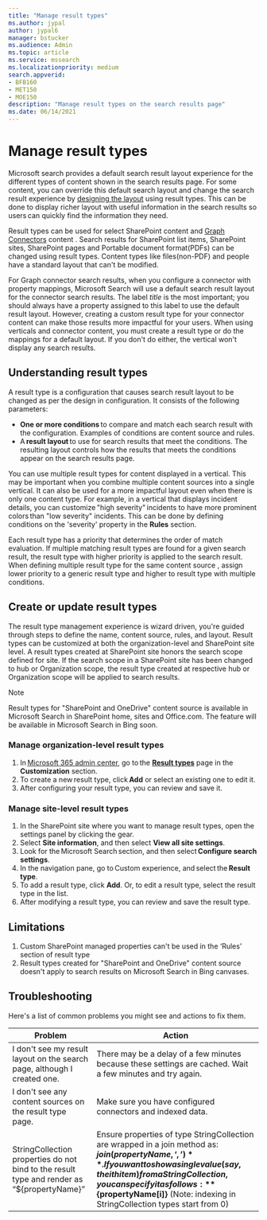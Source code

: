 ```yaml
---
title: "Manage result types"
ms.author: jypal
author: jypal6
manager: bstucker
ms.audience: Admin
ms.topic: article
ms.service: mssearch
ms.localizationpriority: medium
search.appverid:
- BFB160
- MET150
- MOE150
description: "Manage result types on the search results page"
ms.date: 06/14/2021
---
```


# Manage result types

Microsoft search provides a default search result layout experience for the different types of content shown in the search results page. For some content, you can override this default search layout and change the search result experience by [designing the layout](customize-results-layout.md) using result types. This can be done to display richer layout with useful information in the search results so users can quickly find the information they need.

Result types can be used for select SharePoint content and [Graph Connectors](connectors-overview.md) content . Search results for SharePoint list items, SharePoint sites, SharePoint pages and Portable document format(PDFs) can be changed using result types. Content types like files(non-PDF) and people have a standard layout that can't be modified.

For Graph connector search results, when you configure a connector with property mappings, Microsoft Search will use a default search result layout for the connector search results. The label *title* is the most important; you should always have a property assigned to this label to use the default result layout. However, creating a custom result type for your connector content can make those results more impactful for your users. When using verticals and connector content, you must create a result type or do the mappings for a default layout. If you don't do either, the vertical won't display any search results.


## Understanding result types

A result type is a configuration that causes search result layout to be changed as per the design in configuration. It consists of the following parameters:

- **One or more conditions** to compare and match each search result with the configuration. Examples of conditions are content source and rules.
- A **result layout** to use for search results that meet the conditions. The resulting layout controls how the results that meets the conditions appear on the search results page.

You can use multiple result types for content displayed in a vertical. This may be important when you combine multiple content sources into a single vertical. It can also be used for a more impactful layout even when there is only one content type. For example, in a vertical that displays incident details, you can customize "high severity" incidents to have more prominent colors than "low severity" incidents. This can be done by defining conditions on the 'severity' property in the **Rules** section.

Each result type has a priority that determines the order of match evaluation. If multiple matching result types are found for a given search result, the result type with higher priority is applied to the search result. When defining multiple result type for the same content source , assign lower priority to a generic result type and higher to result type with multiple conditions.

## Create or update result types

The result type management experience is wizard driven, you're guided through steps to define the name, content source, rules, and layout. Result types can be customized at both the organization-level and SharePoint site level. A result types created at SharePoint site honors the search scope defined for site. If the search scope in a SharePoint site has been changed to hub or Organization scope, the result type created at respective hub or Organization scope will be applied to search results.

> [!NOTE]
> Result types for "SharePoint and OneDrive" content source is available in Microsoft Search in SharePoint home, sites and Office.com. The feature will be available in Microsoft Search in Bing soon. 

### Manage organization-level result types

1. In [Microsoft 365 admin center](https://admin.microsoft.com/), go to the [**Result types**](https://admin.microsoft.com/Adminportal/Home#/MicrosoftSearch/resulttypes) page in the **Customization** section.
2. To create a new result type, click **Add** or select an existing one to edit it.
3. After configuring your result type, you can review and save it.

### Manage site-level result types

1. In the SharePoint site where you want to manage result types, open the settings panel by clicking the gear.
2. Select **Site information**, and then select **View all site settings**.  
3. Look for the Microsoft Search section, and then select **Configure search settings**.
4. In the navigation pane, go to Custom experience, and select the **Result type**.
5. To add a result type, click **Add**. Or, to edit a result type, select the result type in the list.
6. After modifying a result type, you can review and save the result type.


## Limitations

1. Custom SharePoint managed properties can't be used in the ‘Rules’ section of result type  
2. Result types created for "SharePoint and OneDrive" content source doesn't apply to search results on Microsoft Search in Bing canvases. 

## Troubleshooting

Here's a list of common problems you might see and actions to fix them.

|Problem  |Action  |
|---------|---------|
| I don't see my result layout on the search page, although I created one. | There may be a delay of a few minutes because these settings are cached. Wait a few minutes and try again.        |
| I don't see any content sources on the result type page. | Make sure you have configured connectors and indexed data.   |
| StringCollection properties do not bind to the result type and render as “${propertyName}”  | Ensure properties of type StringCollection are wrapped in a join method as:  **${join(propertyName, ‘,’)}**. If you want to show a single value (say, the ith item) from a StringCollection, you can specify it as follows: **${propertyName[i]}**  (Note: indexing in StringCollection types start from 0)    |

